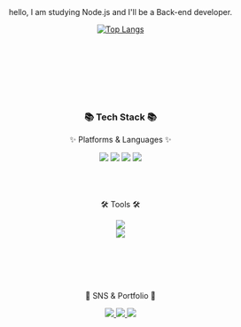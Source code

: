

<div align=center>
<p1> hello, I am studying Node.js and I'll be a Back-end developer.
<div align=center>
	
[![Top Langs](https://github-readme-stats.vercel.app/api/top-langs/?username=jhe226&layout=compact)](https://github.com/jhe226/github-readme-stats)

	
	
<br><br><br><br><br><br>
	
	
	
	
<h3>📚 Tech Stack 📚</h3>

<p>✨ Platforms & Languages ✨</p>

</div>

<div align="center">

<img src="https://img.shields.io/badge/HTML5-E34F26?style=flat&logo=HTML5&logoColor=white" />

<img src="https://img.shields.io/badge/CSS3-1572B6?style=flat&logo=CSS3&logoColor=white" />

<img src="https://img.shields.io/badge/JavaScript-F7DF1E?style=flat&logo=JavaScript&logoColor=white" />

<img src="https://img.shields.io/badge/JavaScript-#339933?style=flat&logo=Node.js&logoColor=white" />

</div>


<br>
<br>
<br>



<div align=center>

<p>🛠 Tools 🛠</p>

</div>

<div align=center>

<img src="https://img.shields.io/badge/Visual%20Studio%20Code-007ACC?style=flat&logo=VisualStudioCode&logoColor=white" />

<br>

<img src="https://img.shields.io/badge/GitHub-181717?style=flat&logo=GitHub&logoColor=white" />

</div>

<br>
<br>
<br>



<br><div align=center>

<p>🎨 SNS & Portfolio 🎨</p>

</div>








<div align=center>


<a href="https://yermi.tistory.com">

<img src="https://img.shields.io/badge/Blog-FF9800?style=flat&logo=Blogger&logoColor=white" />

</a>

<a href="mailto:admin@yermi.co.kr">

<img src="https://img.shields.io/badge/Mail-30B980?style=flat&logo=Gmail&logoColor=white" />

</a>

<a href="https://gentle-snowboard-1c6.notion.site/Yermi-5e8c65dba4df4ab09e83665cf2ee001d">

<img src="https://img.shields.io/badge/Notion-000000?style=flat&logo=Notion&logoColor=white" />

</a>

<br>

</div>


